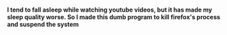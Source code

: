 #### I tend to fall asleep while watching youtube videos, but it has made my sleep quality worse. So I made this dumb program to kill firefox's process and suspend the system